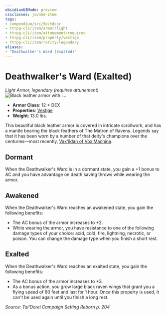 ```yaml
---
obsidianUIMode: preview
cssclasses: json5e-item
tags:
- compendium/src/5e/tdcsr
- ttrpg-cli/item/armor/light
- ttrpg-cli/item/attunement/required
- ttrpg-cli/item/property/vestige
- ttrpg-cli/item/rarity/legendary
aliases: 
- "Deathwalker's Ward (Exalted)"
---
```

# Deathwalker's Ward (Exalted)
*Light Armor, legendary (requires attunement)*  
![Black leather armor with i...](/3-Mechanics/CLI/items/img/deathwalkersward.webp#right "Black leather armor with intricate emrboidery, the shoulders consisting of black raven feathers.")  

- **Armor Class**: 12 + DEX
- **Properties**: [Vestige](/3-Mechanics/CLI/rules/item-properties.md#Vestige)
- **Weight**: 13.0 lbs.

This beautiful black leather armor is covered in intricate scrollwork, and has a mantle bearing the black feathers of The Matron of Ravens. Legends say that it has been worn by a number of that deity's champions over the centuries—most recently, [Vax'ildan of Vox Machina](/3-Mechanics/CLI/bestiary/celestial/champion-of-ravens-tdcsr.md).

## Dormant

When the Deathwalker's Ward is in a dormant state, you gain a +1 bonus to AC and you have advantage on death saving throws while wearing the armor.

## Awakened

When the Deathwalker's Ward reaches an awakened state, you gain the following benefits:

- The AC bonus of the armor increases to +2.  
- While wearing the armor, you have resistance to one of the following damage types of your choice: acid, cold, fire, lightning, necrotic, or poison. You can change the damage type when you finish a short rest.  

## Exalted

When the Deathwalker's Ward reaches an exalted state, you gain the following benefits:

- The AC bonus of the armor increases to +3.  
- As a bonus action, you grow large black raven wings that grant you a flying speed of 60 feet and last for 1 hour. Once this property is used, it can't be used again until you finish a long rest.  

*Source: Tal'Dorei Campaign Setting Reborn p. 204*
